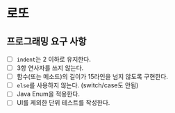 # 로또

## 프로그래밍 요구 사항

- [ ] `indent`는 2 이하로 유지한다.
- [ ] 3항 연사자를 쓰지 않는다.
- [ ] 함수(또는 메소드)의 길이가 15라인을 넘지 않도록 구현한다.
- [ ] `else`를 사용하지 않는다. (switch/case도 안됨)
- [ ] Java Enum을 적용한다.
- [ ] UI를 제외한 단위 테스트를 작성한다.
